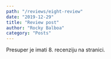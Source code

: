 ```yaml
---
path: "/reviews/eight-review"
date: "2019-12-29"
title: "Review post"
author: "Rocky Balboa"
category: "Posts"
---
```


Presuper je imati 8. recenziju na stranici.
